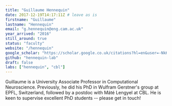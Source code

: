 ```yaml
---
title: "Guillaume Hennequin"
date: 2017-12-19T14:17:11Z # leave as is
firstname: "Guillaume"
lastname: "Hennequin"
email: "g.hennequin@eng.cam.ac.uk"
year_arrived: "2016"
still_around: true
status: "faculty"
website: "/hennequin"
google_scholar: "https://scholar.google.co.uk/citations?hl=en&user=-NkKYYcAAAAJ"
github: "hennequin-lab"
draft: false
labs: ["hennequin", "cbl"]
---
```


Guillaume is a University Associate Professor in Computational Neuroscience. Previously,
he did his PhD in Wulfram Gerstner's group at EPFL, Switzerland, followed by a
postdoc with Máté Lengyel at CBL. He is keen to supervise excellent PhD
students -- please get in touch!

